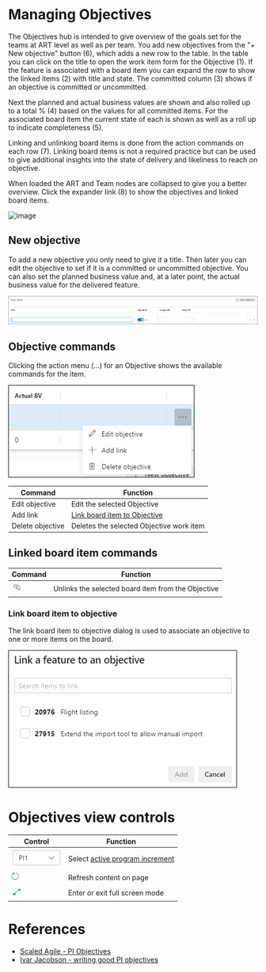 # Managing Objectives

The Objectives hub is intended to give overview of the goals set for the teams at ART level as well as per team. You add new objectives from the "+ New objective" button (6), which adds a new row to the table. In the table you can click on the title to open the work item form for the Objective (1). If the feature is associated with a board item you can expand the row to show the linked items (2) with title and state. The committed column (3) shows if an objective is committed or uncommitted. 

Next the planned and actual business values are shown and also rolled up to a total % (4) based on the values for all committed items. For the associated board item the current state of each is shown as well as a roll up to indicate completeness (5).

Linking and unlinking board items is done from the action commands on each row (7). Linking board items is not a required practice but can be used to give additional insights into the state of delivery and likeliness to reach on objective.  

When loaded the ART and Team nodes are collapsed to give you a better overview. Click the expander link (8) to show the objectives and linked board items.

![image](https://user-images.githubusercontent.com/7904771/124179437-27ffaa80-dab3-11eb-84e2-4e09de49816a.png)

## New objective

To add a new objective you only need to give it a title. Then later you can edit the objective to set if it is a committed or uncommitted objective. You can also set the planned business value and, at a later point, the actual business value for the delivered feature.

![image.png](/docs/.attachments/image-8ef10050-2b67-4afc-bb25-ccdd7a92997f.png)

## Objective commands

Clicking the action menu (...) for an Objective shows the available commands for the item.

![image.png](/docs/.attachments/image-12a46a78-c8ff-46e8-a7f8-cc1aa23ab8ec.png)

| **Command** | **Function** |
|---|---|
| Edit objective | Edit the selected Objective |
| Add link | [Link board item to Objective](#link-board-item-to-objective) |
| Delete objective | Deletes the selected Objective work item |

## Linked board item commands
| **Command** | **Function** |
|---|---|
| ![image.png](/docs/.attachments/image-c4e6e995-534b-4544-aefc-3252b49a70af.png) | Unlinks the selected board item from the Objective |

### Link board item to objective

The link board item to objective dialog is used to associate an objective to one or more items on the board. 

![image.png](/docs/.attachments/image-fe260afd-8efa-4395-9ce3-32513673af20.png)

# Objectives view controls

| **Control** | **Function** |
|---|---|
| ![image.png](/docs/.attachments/image-4e95335d-c334-4344-a917-3250b39f98fb.png) | Select [active program increment](/docs/Reference/Active-program-increment.md) |
| ![image.png](/docs/.attachments/image-58e02360-f706-4d54-b513-c95394e04ee9.png) | Refresh content on page |
| ![image.png](/docs/.attachments/image-9e9e362c-248f-49d9-a2b2-03962629a97c.png) | Enter or exit full screen mode |

# References
* [Scaled Agile - PI Objectives](https://www.scaledagileframework.com/pi-objectives/)
* [Ivar Jacobson - writing good PI objectives](https://www.ivarjacobson.com/publications/blog/writing-good-pi-objectives)
